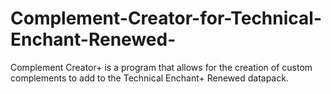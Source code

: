 # Complement-Creator-for-Technical-Enchant-Renewed-
Complement Creator+ is a program that allows for the creation of custom complements to add to the Technical Enchant+ Renewed datapack.
